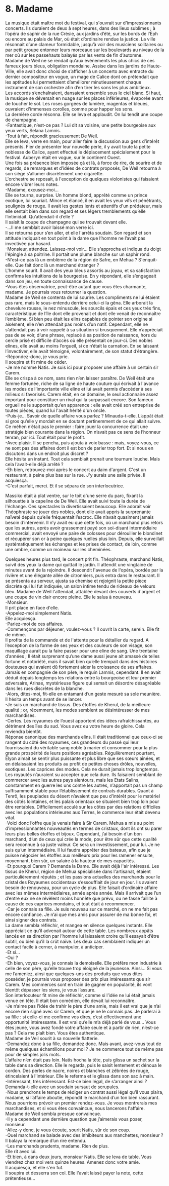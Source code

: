 # 8. Madame

La musique était maître mot du festival, qui s'ouvrait sur d'impressionnants concerts. Ils duraient de deux à sept heures, dans des lieux sublimes ; à l’opéra de saphir de la rue Crésie, aux jardins d’été, sur les bords de l’Eph ou encore au palais de Mar, où était d’ordinaire rendue la justice. La ville résonnait d’une clameur formidable, jusqu’à voir des musiciens solitaires ou par petit groupe entonner leurs morceaux sur les boulevards au niveau de la mer où sur les passehauts balayés par les vents de fin d’automne.\
Madame de Weil ne se rendait qu’aux événements les plus chics de ces fameux jours bleus, obligation mondaine. Assise dans les jardins de Haute-Ville, elle avait donc choisi de s’afficher à un concerto avec entracte du dernier compositeur en vogue, un mage de Calice dont on prétendait que les aptitudes lui permettaient d’améliorer minutieusement chaque instrument de son orchestre afin d’en tirer les sons les plus ambitieux.\
Les accords s’enchaînaient, dansaient ensemble sous le ciel blanc. Si haut, la musique se déversait en nuage sur les places inférieures, évaporée avant de toucher le sol. Les roses gorgées de lumière, magentas et bleues, ouvraient d'immenses corolles, comme pour happer les sons.\
La dernière corde résonna. Elle se leva et applaudit. On lui tendit une coupe de champagne.\
-Fantastique, n’est-ce pas ? Lui dit sa voisine, une petite bourgeoise aux yeux verts, Selana Lamnis.\
-Tout à fait, répondit gracieusement De Weil.\
Elle se leva, verre en main, pour aller faire la discussion aux gens d’intérêt présents. Fier de présenter leur nouvelle perle, il y avait toute la petite noblesse de Calice, ayant effectué le déplacement spécialement pour le festival. Auberyn était en vogue, sur le continent Ouest.\
Une fois sa présence bien imposée çà et là, à force de rire, de sourire et de regards, de remarques et d’idées de contrats proposés, De Weil retourna à son siège s’allumer discrètement une cigarette.\
L'orchestre se reposait, à l'exception de quelques violonistes qui faisaient encore vibrer leurs notes.\
-Madame, excusez-moi...\
Elle se tourna, surprise. Un homme blond, apprêté comme un prince exotique, lui souriait. Mince et élancé, il en avait les yeux vifs et pénétrants, soulignés de rouge. Il avait les gestes lents et attentifs d'un prédateur, mais elle sentait bien dans son regard et ses légers tremblements qu’elle l’intimidait. Qu’attendait-il d’elle ?\
Il saisit la coupe de champagne qui se trouvait devant elle.\
-...Il me semblait avoir laissé mon verre ici.\
Il se retourna pour s’en aller, et elle l'arrêta soudain. Son regard et son attitude indiquait en tout point à la dame que l’homme ne l’avait pas invectivée par hasard.\
-Monsieur, attendez. Laissez-moi voir... Elle s'approcha et indiqua du doigt l'épingle à sa poitrine. Il portait une plume blanche sur un saphir rond.\
-N'est-ce pas là un emblème de la région de Safre, en Mehua ? S'enquit-elle. Que fait donc là un marchand étranger ?\
L'homme sourit. Il avait des yeux bleus assortis au joyau, et sa satisfaction confirma les intuitions de la bourgeoise. En y répondant, elle s’engageait dans son jeu, en toute connaissance de cause.\
-Vous êtes observatrice, peut-être autant que vous êtes charmante, madame. Je pourrais vous retourner la question.\
Madame de Weil se contenta de lui sourire. Les compliments ne lui étaient pas rare, mais le sous-entendu derrière celui-ci la gêna. Elle arborait la chevelure rousse, le nez minuscule, les sourcils épais et ces yeux très fins, caractéristique de l’île dont elle provenait et dont elle venait de reconnaître l’emblème. Si bien peu était les elins capables de pointer son origine si aisément, elle n’en attendait pas moins d’un natif. Cependant, elle ne s’attendait pas à voir rappelé à sa situation si brusquement. Elle n’appréciait pas de se voir, d’une phrase, replacé à sa position de naissance, hors du cercle prisé et difficile d’accès où elle présentait ce jour-ci. Des nobles elines, elle avait au moins l’orgueil, si ce n’était la carnation. En se laissant l’invectiver, elle avait témoigné, volontairement, de son statut d’étrangère.\
-Répondez-donc, je vous prie.\
Il soupira et fit mine de céder.\
-Je me nomme Natis. Je suis ici pour proposer une affaire à un certain sir Carem.\
Elle se crispa à ce nom, sans rien n’en laisser paraître. De Weil était une femme fortunée, riche de sa ligne de haute couture qui écrivait à l'avance les modes de l'importante ville eline et lui avait permis d’accéder à ses milieux si favorisés. Carem était, en ce domaine, le seul actionnaire assez important pour constituer un rival qui la surpassait encore. Son fameux orgueil ne le supportait qu’en apparence : elle avait créé son entreprise de toutes pièces, quand lui l'avait hérité d'un oncle.\
-Puis-je... Savoir de quelle affaire vous parlez ? Minauda-t-elle. L’appât était si gros qu’elle y mordait en se doutant pertinemment de ce qui allait suivre. Ce méhen n’était pas le premier : faire jouer la concurrence était une stratégie bien courante dans la région. On n’avait pas ce sens de l’honneur tenran, par ici. Tout était pour le profit.\
-Avec plaisir. Il se pencha, puis ajouta à voix basse : mais, voyez-vous, ce ne sont pas des affaires dont il est bon de parler trop fort. Et si nous en discutons dans un endroit plus discret ?\
Elle hésita un instant. Tout cela semblait prenait une tournure louche. Mais cela l’avait-elle déjà arrêté ?\
-Eh bien, retrouvez-moi après le concert au daim d'argent. C'est un restaurant, à peine plus bas sur la rue. J'y aurais une salle privée. Il acquiesça.\
-C'est parfait, merci. Et il se sépara de son interlocutrice.

Massiko était à plat ventre, sur le toit d'une serre du parc, fixant la silhouette à la capeline de De Weil. Elle avait suivi toute la durée de l'échange. Ces spectacles la divertissaient beaucoup. Elle adorait voir Théophraste se jouer des nobles, dont elle avait appris la surprenante naïveté depuis qu’elle fréquentait l’escroc. Elle n’avait quasiment jamais besoin d’intervenir. Il n’y avait eu que cette fois, où un marchand plus retors que les autres, après avoir grassement payé son soi-disant intermédiaire commercial, avait envoyé une paire de colosses pour dérouiller le blondinet et récupérer son or à peine quelques ruelles plus loin. Depuis, elle surveillait systématiquement les échanges et les prises de contact, de loin, comme une ombre, comme un moineau sur les cheminées.

Quelques heures plus tard, le concert prit fin. Théophraste, marchand Natis, suivit des yeux la dame qui quittait le jardin. Il attendit une vingtaine de minutes avant de la rejoindre. Il descendit l'avenue de l'opéra, bordée par la rivière et une élégante allée de citronniers, puis entra dans le restaurant. Il se présenta au serveur, ajusta sa chemise et rejoignit la petite pièce discrète qui lui fut indiquée, un salon intime tendu de rideaux de velours bleu. Madame de Weil l'attendait, attablée devant des couverts d'argent et une coupe de vin clair encore pleine. Elle le salua à nouveau.\
-Monsieur.\
Il prit place en face d'elle.\
-Appelez-moi simplement Natis.\
Elle acquiesça.\
-Parlez-moi de ces affaires.\
-Commençons par déjeuner, voulez-vous ? Il ouvrit la carte, serein. Elle fit de même.\
Il profita de la commande et de l'attente pour la détailler du regard. A l’exception de la forme de ses yeux et des couleurs de son visage, son maquillage aurait pu la faire passer pour une eline de sang. Une trentaine d’années ; Il était surprenant qu’une dame aussi jeune ait amassé de telles fortune et notoriété, mais il savait bien qu’elle trempait dans des histoires douteuses qui avaient dû fortement aider la croissance de ses affaires. Jamais en compagnie de son père, le requin Lamnis, cependant. Il en avait déduit depuis longtemps les relations entre la bourgeoise et leur premier adversaire, Arinae, mystérieuse figure qui semait un désordre désagréable dans les rues discrètes de la blanche.\
-Alors, dites-moi, fit-elle en entamant d’un geste mesuré sa sole meunière.\
Il hésita un temps avant de se lancer.\
-Je suis un marchand de tissus. Des étoffes de Kherul, de la meilleure qualité ; or, récemment, les modes semblent se désintéresser de mes marchandises.\
-Certes. Les royaumes de l’ouest apportent des idées rafraîchissantes, au détriment des îles du sud. Vous avez eu votre heure de gloire. Cela reviendra bientôt.\
Réponse canonique des marchands elins. Il était traditionnel que ceux-ci se rangent du côté des royaumes, ces grandeurs du passé qui leur fournissaient du véritable sang noble à marier et consommer pour la plus grande prospérité de leurs positions agréables. Régulièrement pourtant, Elyon aimait se sentir plus puissante et plus libre que ses sœurs aînées, et en délaissaient les produits au profit de petites choses drôles, nouvelles, exotiques. Les caprices des modes. Cela ne durait jamais trop longtemps. Les royautés n’auraient su accepter que cela dure. Ils faisaient semblant de commercer avec les autres pays alentours, mais les Etats Salins, constamment en guerre les uns contre les autres, n’apportait pas un champ suffisamment stable pour l’établissement de contrats durables. Quant à Tenrô, les peuplades du désert n’avaient que peu d’intérêt pour le matériel des côtés lointaines, et les palais orientaux se situaient bien trop loin pour être rentables. Difficilement acculé sur les côtes par des relations difficiles avec les populations intérieures aux Terres, le commerce leur était devenu vital.\
-Voici donc l’offre que je venais faire à Sir Carem. Mehua a mis au point d’impressionnantes nouveautés en termes de cristaux, dont ils ont su parer leurs plus belles étoffes et bijoux. Cependant, j’ai besoin d’un bon marchand, d’un de ceux qui crée la mode, pour être sûr que cette qualité sera reconnue à sa juste valeur. Ce sera un investissement, pour lui. Je ne suis qu’un intermédiaire. Il lui faudra apprêter des bateaux, afin que je puisse négocier les étoffes aux meilleurs prix pour les ramener ensuite, moyennant, bien sûr, un salaire à la hauteur de mes capacités.\
-Et pourquoi Carem ? Demanda la Dame. Elle avait déjà l'air intéressé. Les tissus de Kherul, région de Mehua spécialisée dans l'artisanat, étaient particulièrement réputés ; et les passions actuelles des marchands pour le cristal des Royaumes occidentaux s’essoufflait de jour en jour. Ils avaient besoin de renouveau, pour un cycle de plus. Elle faisait d’ordinaire affaire avec les mêmes intermédiaires, année après année. Mais il arrivait que l’un d’entre eux ne se révèlent moins honnête que prévu, ou ne fasse faillite à cause de ces caprices mondains, et tout était à recommencer.\
-Car je connais sa fille. Je suis nouveau sur ce marché, on ne me fait pas encore confiance. Je n’ai que mes amis pour assurer de ma bonne foi, et ainsi signer des contrats.\
La dame sembla réfléchir, et mangea en silence quelques instants. Elle appréciait ce qu’il advenait autour de cette table. Les nombreux appâts lancés en sa direction par l’homme lui laissaient croire qu’il essayait d’être subtil, ou bien qu’il la crût naïve. Les deux cas semblaient indiquer un contact facile à cerner, à manipuler, à anticiper.\
-Et si…\
-Oui ?\
-Eh bien, voyez-vous, je connais la demoiselle. Elle préfère mon industrie à celle de son père, qu’elle trouve trop éloigné de la jeunesse. Ainsi… Si vous me l’ameniez, ainsi que quelques-uns des produits que vous dites posséder, je pourrais vous proposer des prix plus intéressants que sir Carem. Mes commerces sont en train de gagner en popularité, ils vont bientôt dépasser les siens, je vous l’assure.\
Son interlocuteur fit mine de réfléchir, comme si l’idée ne lui était jamais venue en tête. Il était bon comédien, elle devait lui reconnaître.\
-Je n’aime pas l’idée de trahir le père d’une amie, mais il est vrai que je n’ai encore rien signé avec sir Carem, et que je ne le connais pas. Je parlerai à sa fille : si celle-ci me confirme vos dires, c’est effectivement une opportunité intéressante. Il est vrai qu’elle m’a déjà parlé de vous… Vous êtes jeune, vous avez fondé votre affaire seule et à partir de rien, n’est-ce pas ? Cela me plaît bien. Vous êtes authentique.\
Madame de Veil sourit à sa nouvelle flatterie.\
-Demandez donc à sa fille, demandez donc. Mais avant, avez-vous tout de même quelques échantillons pour moi ? Je ne commerce tout de même pas pour de simples jolis mots.\
L’affaire n’en était pas loin. Natis hocha la tête, puis glissa un sachet sur la table dans sa direction. Elle le regarda, puis le saisit lentement et dénoua le cordon. Des perles de nacre, noires et blanches et zébrées de rouge, étincelaient à l'intérieur. Elle le referma et le glissa dans son sac à main.\
-Intéressant, très intéressant. Est-ce bien légal, de s’arranger ainsi ? Demanda-t-elle avec un soudain sursaut de scrupules.\
-Nous prendrons le temps de rédiger un contrat aussi légal qu’il vous plaira, madame, si l’affaire aboutie, répondit le marchand d’un ton bien rassurant. Nous pourrions prévoir un premier rendez-vous. Je vous montrerais mes marchandises, et si vous êtes convaincue, nous lancerons l'affaire.\
Madame de Weil sembla presque convaincue.\
-Il y a cependant une dernière question que j’aimerais vous poser, monsieur.\
-Allez-y donc, je vous écoute, sourit Natis, sûr de son coup.\
-Quel marchand se balade avec des inhibiteurs aux manchettes, monsieur ?\
Il balaya la remarque d’un rire entendu.\
-Les marchands prudents, madame. Rien de plus.\
Elle rit avec lui.\
-Et bien, à dans deux jours, monsieur Natis. Elle se leva de table. Vous viendrez chez moi vers quinze heures. Amenez donc votre amie.\
Il acquiesça, et elle s'en fut.\
Il soupira et desserra son col. Elle l'avait laissé payer la note, cette prétentieuse...

 
